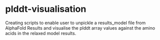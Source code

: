 # plddt-visualisation

Creating scripts to enable user to unpickle a results_model file from AlphaFold Results and visualise the plddt array values against the amino acids in the relaxed model results. 
